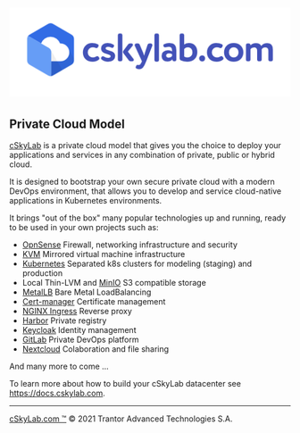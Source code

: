 # ![cSkyLab logo](./cskylab.png)

## Private Cloud Model

[cSkyLab](https://www.cskylab.com/) is a private cloud model that gives you the choice to deploy your applications and services in any combination of private, public or hybrid cloud.

It is designed to bootstrap your own secure private cloud with a modern DevOps environment, that allows you to develop and service cloud-native applications in Kubernetes environments.

It brings "out of the box" many popular technologies up and running, ready to be used in your own projects such as:

- [OpnSense](https://opnsense.org) Firewall, networking infrastructure and security
- [KVM](https://www.linux-kvm.org/) Mirrored virtual machine infrastructure
- [Kubernetes](https://kubernetes.io/) Separated k8s clusters for modeling (staging) and production
- Local Thin-LVM and [MinIO](https://min.io) S3 compatible storage
- [MetalLB](https://metallb.universe.tf/) Bare Metal LoadBalancing
- [Cert-manager](https://cert-manager.io/docs/) Certificate management
- [NGINX Ingress](https://kubernetes.github.io/ingress-nginx/) Reverse proxy
- [Harbor](https://goharbor.io/) Private registry
- [Keycloak](https://www.keycloak.org/) Identity management
- [GitLab](https://gitlab.com/) Private DevOps platform
- [Nextcloud](https://nextcloud.com/) Colaboration and file sharing

And many more to come ...

To learn more about how to build your cSkyLab datacenter see <https://docs.cskylab.com>.

---

[cSkyLab.com ™](https://www.cskylab.com/) © 2021 Trantor Advanced Technologies S.A.
